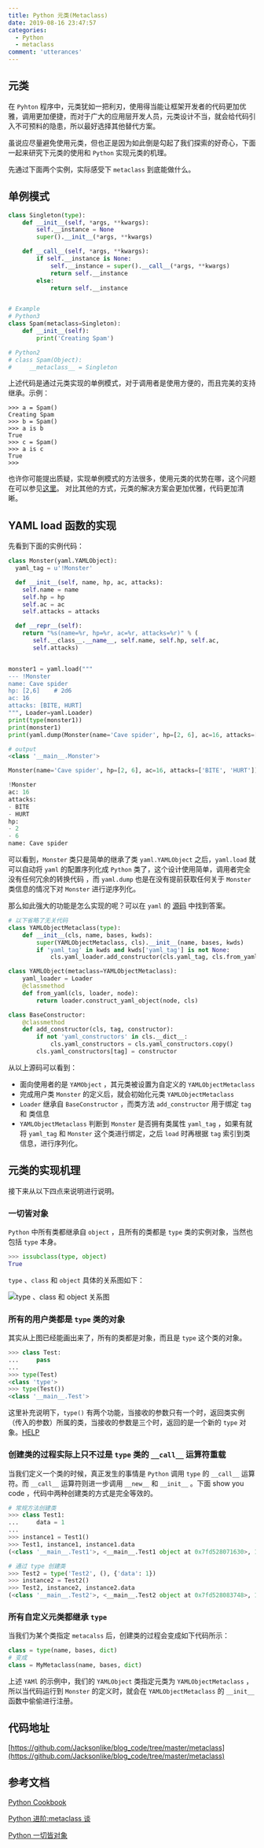 ```yaml
---
title: Python 元类(Metaclass)
date: 2019-08-16 23:47:57
categories:
  - Python
  - metaclass
comment: 'utterances'
---
```


## 元类

在 `Pyhton` 程序中，元类犹如一把利刃，使用得当能让框架开发者的代码更加优雅，调用更加便捷，而对于广大的应用层开发人员，元类设计不当，就会给代码引入不可预料的隐患，所以最好选择其他替代方案。

虽说应尽量避免使用元类，但也正是因为如此倒是勾起了我们探索的好奇心，下面一起来研究下元类的使用和 `Python` 实现元类的机理。

先通过下面两个实例，实际感受下 `metaclass` 到底能做什么。

## 单例模式

```python
class Singleton(type):
    def __init__(self, *args, **kwargs):
        self.__instance = None
        super().__init__(*args, **kwargs)

    def __call__(self, *args, **kwargs):
        if self.__instance is None:
            self.__instance = super().__call__(*args, **kwargs)
            return self.__instance
        else:
            return self.__instance


# Example
# Python3
class Spam(metaclass=Singleton):
    def __init__(self):
        print('Creating Spam')

# Python2
# class Spam(Object):
#     __metaclass__ = Singleton
```

上述代码是通过元类实现的单例模式，对于调用者是使用方便的，而且完美的支持继承。示例：

```shell
>>> a = Spam()
Creating Spam
>>> b = Spam()
>>> a is b
True
>>> c = Spam()
>>> a is c
True
>>>
```

也许你可能提出质疑，实现单例模式的方法很多，使用元类的优势在哪，这个问题在可以参见[这里](https://stackoverflow.com/questions/6760685/creating-a-singleton-in-python)。
对比其他的方式，元类的解决方案会更加优雅，代码更加清晰。

## YAML load 函数的实现

先看到下面的实例代码：

```python
class Monster(yaml.YAMLObject):
  yaml_tag = u'!Monster'

  def __init__(self, name, hp, ac, attacks):
    self.name = name
    self.hp = hp
    self.ac = ac
    self.attacks = attacks

  def __repr__(self):
    return "%s(name=%r, hp=%r, ac=%r, attacks=%r)" % (
       self.__class__.__name__, self.name, self.hp, self.ac,
       self.attacks)


monster1 = yaml.load("""
--- !Monster
name: Cave spider
hp: [2,6]    # 2d6
ac: 16
attacks: [BITE, HURT]
""", Loader=yaml.Loader)
print(type(monster1))
print(monster1)
print(yaml.dump(Monster(name='Cave spider', hp=[2, 6], ac=16, attacks=['BITE', 'HURT'])))

# output
<class '__main__.Monster'>

Monster(name='Cave spider', hp=[2, 6], ac=16, attacks=['BITE', 'HURT'])

!Monster
ac: 16
attacks:
- BITE
- HURT
hp:
- 2
- 6
name: Cave spider
```

可以看到，`Monster` 类只是简单的继承了类 `yaml.YAMLObject` 之后，`yaml.load` 就可以自动将 `yaml` 的配置序列化成 `Python` 类了，这个设计使用简单，调用者完全没有任何冗余的转换代码 ，而 `yaml.dump` 也是在没有提前获取任何关于 `Monster` 类信息的情况下对 `Monster` 进行逆序列化。

那么如此强大的功能是怎么实现的呢？可以在 `yaml` 的 [源码](https://github.com/yaml/pyyaml/blob/0f64cbfa54b0b22dc7b776b7b98a7cd657e84d78/lib3/yaml/__init__.py#L364) 中找到答案。

```python
# 以下省略了无关代码
class YAMLObjectMetaclass(type):
    def __init__(cls, name, bases, kwds):
        super(YAMLObjectMetaclass, cls).__init__(name, bases, kwds)
        if 'yaml_tag' in kwds and kwds['yaml_tag'] is not None:
            cls.yaml_loader.add_constructor(cls.yaml_tag, cls.from_yaml)

class YAMLObject(metaclass=YAMLObjectMetaclass):
    yaml_loader = Loader
    @classmethod
    def from_yaml(cls, loader, node):
        return loader.construct_yaml_object(node, cls)

class BaseConstructor:
    @classmethod
    def add_constructor(cls, tag, constructor):
        if not 'yaml_constructors' in cls.__dict__:
            cls.yaml_constructors = cls.yaml_constructors.copy()
        cls.yaml_constructors[tag] = constructor
```

从以上源码可以看到：

- 面向使用者的是 `YAMObject` ，其元类被设置为自定义的 `YAMLObjectMetaclass`
- 完成用户类 `Monster` 的定义后，就会初始化元类 `YAMLObjectMetaclass`
- `Loader` 继承自 `BaseConstructor` ，而类方法 `add_constructor` 用于绑定 `tag` 和 类信息
- `YAMLObjectMetaclass` 判断到 `Monster` 是否拥有类属性 `yaml_tag` ，如果有就将 `yaml_tag` 和 `Monster` 这个类进行绑定，之后 `load` 时再根据 `tag` 索引到类信息，进行序列化。

## 元类的实现机理

接下来从以下四点来说明进行说明。

### 一切皆对象

`Python` 中所有类都继承自 `object` ，且所有的类都是 `type` 类的实例对象，当然也包括 `type` 本身。

```python
>>> issubclass(type, object)
True
```

`type` 、`class` 和 `object` 具体的关系图如下：

![type 、class 和 object 关系图](./images/metaclass/1.png)

### 所有的用户类都是 `type` 类的对象

其实从上图已经能画出来了，所有的类都是对象，而且是 `type` 这个类的对象。

```python
>>> class Test:
...     pass
...
>>> type(Test)
<class 'type'>
>>> type(Test())
<class '__main__.Test'>
```

这里补充说明下，`type()` 有两个功能，当接收的参数只有一个时，返回类实例（传入的参数）所属的类，当接收的参数是三个时，返回的是一个新的 `type` 对象。[HELP](https://docs.python.org/3/library/functions.html#type)

### 创建类的过程实际上只不过是 `type` 类的 `__call__` 运算符重载

当我们定义一个类的时候，真正发生的事情是 `Python` 调用 `type` 的 `__call__` 运算符。而 `__call__` 运算符则进一步调用 `__new__` 和 `__init__` 。下面 show you code ，代码中两种创建类的方式是完全等效的。

```python
# 常规方法创建类
>>> class Test1:
...     data = 1
...
>>> instance1 = Test1()
>>> Test1, instance1, instance1.data
(<class '__main__.Test1'>, <__main__.Test1 object at 0x7fd528071630>, 1)

# 通过 type 创建类
>>> Test2 = type('Test2', (), {'data': 1})
>>> instance2 = Test2()
>>> Test2, instance2, instance2.data
(<class '__main__.Test2'>, <__main__.Test2 object at 0x7fd528083748>, 1)
```

### 所有自定义元类都继承 `type`

当我们为某个类指定 `metacalss` 后，创建类的过程会变成如下代码所示：

```python
class = type(name, bases, dict)
# 变成
class = MyMetaclass(name, bases, dict)
```

上述 `YAMl` 的示例中，我们的 `YAMLObject` 类指定元类为 `YAMLObjectMetaclass` ，所以当代码运行到 `Monster` 的定义时，就会在 `YAMLObjectMetaclass` 的 `__init__` 函数中偷偷进行注册。

## 代码地址

[https://github.com/Jacksonlike/blog_code/tree/master/metaclass](https://github.com/Jacksonlike/blog_code/tree/master/metaclass)

## 参考文档

[Python Cookbook](https://python3-cookbook.readthedocs.io/zh_CN/latest/c09/p13_using_mataclass_to_control_instance_creation.html)

[Python 进阶:metaclass 谈](https://www.lizenghai.com/archives/15015.html)

[Python 一切皆对象](http://www.langzi.fun/Python%E4%B8%80%E5%88%87%E7%9A%86%E5%AF%B9%E8%B1%A1.html)
